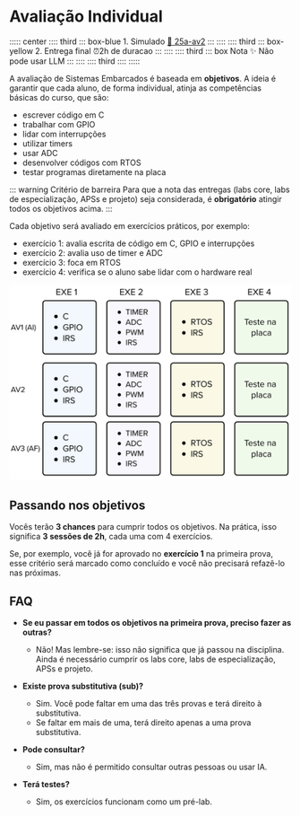 # Avaliação Individual

::::: center
:::: third 
::: box-blue 1. Simulado
[:memo: 25a-av2](https://classroom.github.com/a/eM1P5hlr)
:::
::::
:::: third
::: box-yellow 2. Entrega final
 :alarm_clock:2h de duracao
:::
::::
:::: third
::: box Nota
 :sparkles: Não pode usar LLM 
:::
::::
:::: third
::::
:::::

A avaliação de Sistemas Embarcados é baseada em **objetivos**. A ideia é garantir que cada aluno, de forma individual, atinja as competências básicas do curso, que são:

- escrever código em C
- trabalhar com GPIO
- lidar com interrupções
- utilizar timers
- usar ADC
- desenvolver códigos com RTOS
- testar programas diretamente na placa

::: warning Critério de barreira
Para que a nota das entregas (labs core, labs de especialização, APSs e projeto) seja considerada, é **obrigatório** atingir todos os objetivos acima. 
:::

Cada objetivo será avaliado em exercícios práticos, por exemplo:   
- exercício 1: avalia escrita de código em C, GPIO e interrupções 
- exercício 2: avalia uso de timer e ADC 
- exercício 3: foca em RTOS 
- exercício 4: verifica se o aluno sabe lidar com o hardware real 

![](imgs/avaliacao.png)

## Passando nos objetivos

Vocês terão **3 chances** para cumprir todos os objetivos. 
Na prática, isso significa **3 sessões de 2h**, cada uma com 4 exercícios. 

Se, por exemplo, você já for aprovado no **exercício 1** na primeira prova, esse critério será marcado como concluído e você não precisará refazê-lo nas próximas.

## FAQ

- **Se eu passar em todos os objetivos na primeira prova, preciso fazer as outras?** 
  - Não! Mas lembre-se: isso não significa que já passou na disciplina. Ainda é necessário cumprir os labs core, labs de especialização, APSs e projeto.

- **Existe prova substitutiva (sub)?** 
  - Sim. Você pode faltar em uma das três provas e terá direito à substitutiva. 
  - Se faltar em mais de uma, terá direito apenas a uma prova substitutiva.

- **Pode consultar?** 
  - Sim, mas não é permitido consultar outras pessoas ou usar IA.

- **Terá testes?** 
  - Sim, os exercícios funcionam como um pré-lab.
